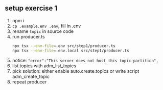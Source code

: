 ## setup exercise 1
1. npm i
2. `cp .example.env .env`, fill in .env
3. rename `topic` in source code
4. run producer.ts
    ```sh
   npx tsx --env-file=.env src/step1/producer.ts
   npx tsx --env-file=.env.local src/step1/producer.ts
   ```
5. notice: `"error":"This server does not host this topic-partition",`
6. list topics with adm_list_topics
7. pick solution: either enable auto.create.topics or write script adm_create_topic
8. repeat producer
